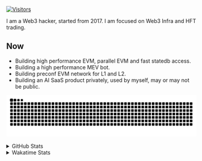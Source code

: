 <!-- markdownlint-disable MD041 MD010 MD033 -->
[![Visitors](https://api.visitorbadge.io/api/daily?path=Akagi201%2FAkagi201&label=Visitors%20Today&countColor=%2337d67a)](https://visitorbadge.io/status?path=Akagi201%2FAkagi201)

I am a Web3 hacker, started from 2017. I am focused on Web3 Infra and HFT trading.

## Now

* Building high performance EVM, parallel EVM and fast statedb access.
* Building a high performance MEV bot.
* Building preconf EVM network for L1 and L2.
* Building an AI SaaS product privately, used by myself, may or may not be public.

[![github contribution grid snake animation](https://raw.githubusercontent.com/Akagi201/Akagi201/output/github-contribution-grid-snake.svg#gh-light-mode-only)](https://github.com/Akagi201)

<details>
<summary>GitHub Stats</summary>
  <a href="https://github.com/Akagi201"><img alt="Profile Detail" src="https://raw.githubusercontent.com/Akagi201/Akagi201/master/profile-summary-card-output/dracula/0-profile-details.svg" /></a>
  <a href="https://github.com/Akagi201"><img alt="Github Stats" src="https://raw.githubusercontent.com/Akagi201/Akagi201/master/profile-summary-card-output/dracula/3-stats.svg" /></a>
  <a href="https://github.com/Akagi201"><img alt="Lang By Commits" src="https://raw.githubusercontent.com/Akagi201/Akagi201/master/profile-summary-card-output/dracula/2-most-commit-language.svg" /></a>
</details>

<details>
<summary>Wakatime Stats</summary>
<br>

<!--START_SECTION:waka-->

```txt
From: 15 December 2024 - To: 22 December 2024

Total Time: 50 hrs 37 mins

Other              25 hrs 57 mins  ████████████▓░░░░░░░░░░░░   51.25 %
Rust               10 hrs 56 mins  █████▒░░░░░░░░░░░░░░░░░░░   21.60 %
Python             3 hrs 24 mins   █▓░░░░░░░░░░░░░░░░░░░░░░░   06.73 %
sh                 2 hrs 56 mins   █▒░░░░░░░░░░░░░░░░░░░░░░░   05.79 %
TOML               1 hr 16 mins    ▓░░░░░░░░░░░░░░░░░░░░░░░░   02.51 %
Markdown           1 hr 2 mins     ▓░░░░░░░░░░░░░░░░░░░░░░░░   02.04 %
SQL                48 mins         ▒░░░░░░░░░░░░░░░░░░░░░░░░   01.59 %
JavaScript         43 mins         ▒░░░░░░░░░░░░░░░░░░░░░░░░   01.42 %
TypeScript         41 mins         ▒░░░░░░░░░░░░░░░░░░░░░░░░   01.38 %
Solidity           40 mins         ▒░░░░░░░░░░░░░░░░░░░░░░░░   01.32 %
```

<!--END_SECTION:waka-->

</details>
